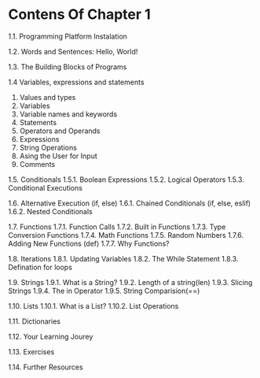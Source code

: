 # Contens Of Chapter 1

1.1. Programming Platform Instalation

1.2. Words and Sentences: Hello, World!

1.3. The Building Blocks of Programs

1.4 Variables, expressions and statements 
  1. Values and types
  2. Variables
  3. Variable names and keywords
  4. Statements
  5. Operators and Operands
  6. Expressions
  7. String Operations
  8. Asing the User for Input
  9. Comments
  
1.5. Conditionals
  1.5.1. Boolean Expressions
  1.5.2. Logical Operators
  1.5.3. Conditional Executions
  
1.6. Alternative Execution (if, else)
  1.6.1. Chained Conditionals (if, else, eslif)
  1.6.2. Nested Conditionals
  
1.7. Functions
  1.7.1. Function Calls
  1.7.2. Built in Functions
  1.7.3. Type Conversion Functions
  1.7.4. Math Functions
  1.7.5. Random Numbers
  1.7.6. Adding New Functions (def)
  1.7.7. Why Functions?
  
1.8. Iterations
  1.8.1. Updating Variables
  1.8.2. The While Statement
  1.8.3. Defination for loops
  
1.9. Strings
  1.9.1. What is a String?
  1.9.2. Length of a string(len)
  1.9.3. Slicing Strings
  1.9.4. The in Operator
  1.9.5. String Comparision(==)
  
1.10. Lists
  1.10.1. What is a List?
  1.10.2. List Operations

1.11. Dictionaries

1.12. Your Learning Jourey

1.13. Exercises

1.14. Further Resources
